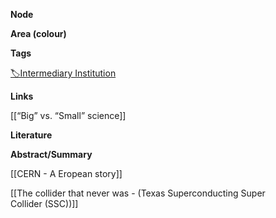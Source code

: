 **Node**

**Area (colour)**

**Tags**

[🏷️Intermediary Institution](https://lean-sphynx-49b.notion.site/Intermediary-Institution-6677721ce7ac4a85a994f28d7345213d?pvs=21)

**Links**

[[“Big” vs. “Small” science]]

**Literature**

**Abstract/Summary**

  

[[CERN - A Eropean story]]

[[The collider that never was - (Texas Superconducting Super Collider (SSC))]]
